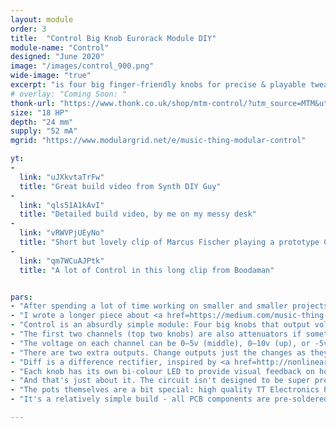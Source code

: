 ```yaml
---
layout: module
order: 3
title:  "Control Big Knob Eurorack Module DIY"
module-name: "Control"
designed: "June 2020" 
image: "/images/control_900.png"
wide-image: "true" 
excerpt: "is four big finger-friendly knobs for precise & playable tweaking" 
# overlay: "Coming Soon: "
thonk-url: "https://www.thonk.co.uk/shop/mtm-control/?utm_source=MTM&utm_campaign=Control" 
size: "18 HP"
depth: "24 mm"
supply: "52 mA"
mgrid: "https://www.modulargrid.net/e/music-thing-modular-control"

yt:
- 
  link: "uJXkvtaTrFw"
  title: "Great build video from Synth DIY Guy"
- 
  link: "qls51A1kAvI"
  title: "Detailed build video, by me on my messy desk"
- 
  link: "vRWVPjUEyNo"
  title: "Short but lovely clip of Marcus Fischer playing a prototype Control"
- 
  link: "qm7WCuAJPtk"
  title: "A lot of Control in this long clip from Boodaman"


pars:
- "After spending a lot of time working on smaller and smaller projects, I realised that many Eurorack synths were missing something critical: controls that are big enough to be fun."
- "I wrote a longer piece about <a href=https://medium.com/music-thing-modular-notes/make-knob-twiddling-great-again-47065a346c2>Human-Sized Musical Interfaces</a>, touching on NASA guidelines, the cult of vintage test equipment and DJs suffering from Hot Knobs."
- "Control is an absurdly simple module: Four big knobs that output voltages. Connect those voltages to modules, and you have high-precision, intuitive control. Connect those voltages to several modules, and you have interesting, repeatable confusion."
- "The first two channels (top two knobs) are also attenuators if something is plugged into the leftmost sockets."
- "The voltage on each channel can be 0–5v (middle), 0–10v (up), or -5v to +5v (down). When using a channel as an attenuator, keep it in 0–5v or you’ll get weird gain or offset (which you may want)."
- "There are two extra outputs. Change outputs just the changes as they happen. If a knob is turned quickly to the right, it will output a little burst of positive voltage. If a four-handed performer turns all four knobs quickly anti-clockwise, it will output a chunky pulse of negative voltage. Patching Change into an input creates a primitive clock."
- "Diff is a difference rectifier, inspired by <a href=http://nonlinearcircuits.blogspot.com/2012/11/neuron-difference-rectifier-pcbs.html>NonlinearCircuits</a>, but with a slightly different circuit. It compares the difference between 1&2, and between 3&4, and finally outputs the difference between those two differences. The aim was to create a bumpy, unpredictable voltage between 0 and 10v. It’s not random, but it’s not easily predictable, either."
- "Each knob has its own bi-colour LED to provide visual feedback on how much voltage is being output. There are also LED indicators for the Change and Diff outputs."
- "And that's just about it. The circuit isn't designed to be super precise. It works best when you patch into a bunch of points in a complex patch, then just sit back, listen, and make small (or big) movements with the knobs."
- "The pots themselves are a bit special: high quality TT Electronics P260T – as used in SynthTech modules and many 5U synths. They have steel shafts bolted to the front panel and they feel great."
- "It's a relatively simple build - all PCB components are pre-soldered SMD, so the assembly is mainly LEDs, pots and a slightly fiddly mechanical process. Watch me building a kit below."

---
```


